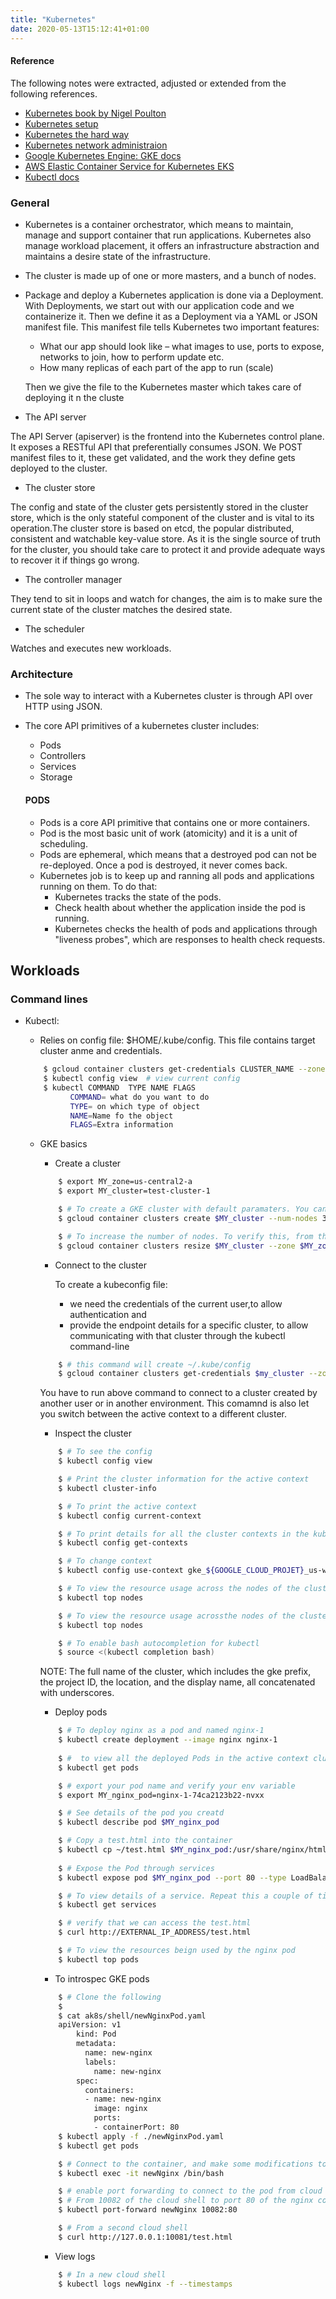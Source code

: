 ```yaml
---
title: "Kubernetes"
date: 2020-05-13T15:12:41+01:00
---
```


#### Reference

The following notes were extracted, adjusted or extended from the following references.

- [Kubernetes book by Nigel Poulton](https://www.amazon.com/Kubernetes-Book-Version-November-2018-ebook/dp/B072TS9ZQZ)
- [Kubernetes setup ](https://kubernetes.io/docs/setup/)
- [Kubernetes the hard way](https://github.com/kelseyhightower/kubernetes-the-hard-way)
- [Kubernetes network administraion ](https://kubernetes.io/docs/concepts/cluster-administration/)
- [Google Kubernetes Engine: GKE docs](https://cloud.google.com/kubernetes-engine/docs/how-to)
- [AWS Elastic Container Service for Kubernetes EKS](https://aws.amazon.com/getting-started/hands-on/deploy-kubernetes-app-amazon-eks/)
- [Kubectl docs](https://kubernetes.io/docs/reference/kubectl/)

### General

- Kubernetes is a container orchestrator, which means to maintain, manage and support container that run applications. Kubernetes also manage workload placement, it offers an infrastructure abstraction and maintains a desire state of the infrastructure.

- The cluster is made up of one or more masters, and a bunch of nodes.
- Package and deploy a Kubernetes application is done via a Deployment. With Deployments, we start out with our application code and we containerize it. Then we define it as a Deployment via a YAML or JSON manifest file. This manifest file tells Kubernetes two important features:

    - What our app should look like – what images to use, ports to expose, networks to join, how to perform update etc.
    - How many replicas of each part of the app to run (scale)

    Then we give the file to the Kubernetes master which takes care of deploying it n the cluste

- The API server

The API Server (apiserver) is the frontend into the Kubernetes control plane. It exposes a RESTful API that preferentially consumes JSON. We POST manifest files to it, these get validated, and the work they define gets deployed to the cluster.


- The cluster store

The config and state of the cluster gets persistently stored in the cluster store, which is the only stateful component of the cluster and is vital to its operation.The cluster store is based on etcd, the popular distributed, consistent and watchable key-value store. As it is the single source of truth for the cluster, you should take care to protect it and provide adequate ways to recover it if things go wrong.

- The controller manager

They tend to sit in loops and watch for changes, the aim is to make sure the current state of the cluster matches the desired state.

- The scheduler

Watches and executes new workloads.

### Architecture

- The sole way to interact with a Kubernetes cluster is through API over HTTP using JSON.
- The core API primitives of a kubernetes cluster includes:
    - Pods
    - Controllers
    - Services
    - Storage

    #### PODS

    - Pods is a core API primitive that contains one or more containers.
    - Pod is the most basic unit of work (atomicity) and it is a unit of scheduling.
    - Pods are ephemeral, which means that a destroyed pod can not be re-deployed. Once a pod is destroyed, it never comes back.
    - Kubernetes job is to keep up and ranning all pods and applications running on them. To do that:
        - Kubernetes tracks the state of the pods.
        - Check health about whether the application inside the pod is running.
        - Kubernetes checks the health of pods and applications through "liveness probes", which are responses to health check requests.

    
## Workloads

### Command lines

- Kubectl:
    - Relies on config file: $HOME/.kube/config. This file contains target cluster anme and credentials.
    
    ```bash
        $ gcloud container clusters get-credentials CLUSTER_NAME --zone ZONE_NAME   # Authorizes interact with GCP from command line
        $ kubectl config view  # view current config
        $ kubectl COMMAND  TYPE NAME FLAGS
              COMMAND= what do you want to do
              TYPE= on which type of object
              NAME=Name fo the object
              FLAGS=Extra information

    ```

    - GKE basics
        - Create a cluster
        ```bash
            $ export MY_zone=us-central2-a
            $ export MY_cluster=test-cluster-1

            $ # To create a GKE cluster with default paramaters. You can choose more from [here](https://cloud.google.com/sdk/gcloud/reference/container/clusters/create)
            $ gcloud container clusters create $MY_cluster --num-nodes 3 --zone $MY_zone --enable-ip-alias

            $ # To increase the number of nodes. To verify this, from the GUI click on  kubernetes enginet -> clusters
            $ gcloud container clusters resize $MY_cluster --zone $MY_zone --num-nodes=4

        ```
        - Connect to the cluster

            To create a kubeconfig file: 
            - we need the credentials of the current user,to allow authentication and 
            - provide the endpoint details for a specific cluster, to allow communicating with that cluster through the kubectl command-line
            
        ```bash
            $ # this command will create ~/.kube/config
            $ gcloud container clusters get-credentials $my_cluster --zone $my_zone

        ```

        You have to run above command to connect to a cluster created by another user or in another environment.
        This comamnd is also let you switch between  the active context to a different cluster.

        - Inspect the cluster

        ```bash
            $ # To see the config
            $ kubectl config view

            $ # Print the cluster information for the active context
            $ kubectl cluster-info

            $ # To print the active context
            $ kubectl config current-context

            $ # To print details for all the cluster contexts in the kubeconfig file
            $ kubectl config get-contexts

            $ # To change context
            $ kubectl config use-context gke_${GOOGLE_CLOUD_PROJET}_us-west1-d_standart-cluster-3

            $ # To view the resource usage across the nodes of the cluster
            $ kubectl top nodes

            $ # To view the resource usage acrossthe nodes of the cluster
            $ kubectl top nodes

            $ # To enable bash autocompletion for kubectl
            $ source <(kubectl completion bash)
        ```
        NOTE:  The full name of the cluster, which includes the gke prefix, the project ID, the location, and the display name, all concatenated with underscores.


        - Deploy pods

        ```bash
            $ # To deploy nginx as a pod and named nginx-1
            $ kubectl create deployment --image nginx nginx-1
                
            $ #  to view all the deployed Pods in the active context cluste
            $ kubectl get pods

            $ # export your pod name and verify your env variable
            $ export MY_nginx_pod=nginx-1-74ca2123b22-nvxx

            $ # See details of the pod you creatd
            $ kubectl describe pod $MY_nginx_pod

            $ # Copy a test.html into the container
            $ kubectl cp ~/test.html $MY_nginx_pod:/usr/share/nginx/html/test.htmly
             
            $ # Expose the Pod through services 
            $ kubectl expose pod $MY_nginx_pod --port 80 --type LoadBalancer

            $ # To view details of a service. Repeat this a couple of times before see the external IP
            $ kubectl get services

            $ # verify that we can access the test.html
            $ curl http://EXTERNAL_IP_ADDRESS/test.html

            $ # To view the resources beign used by the nginx pod
            $ kubectl top pods
        ```


        - To introspec GKE pods

        ```bash
            $ # Clone the following 
            $ 
            $ cat ak8s/shell/newNginxPod.yaml
            apiVersion: v1
                kind: Pod
                metadata:
                  name: new-nginx
                  labels:
                    name: new-nginx
                spec:
                  containers:
                  - name: new-nginx
                    image: nginx
                    ports:
                    - containerPort: 80
            $ kubectl apply -f ./newNginxPod.yaml
            $ kubectl get pods

            $ # Connect to the container, and make some modifications to test.html
            $ kubectl exec -it newNginx /bin/bash

            $ # enable port forwarding to connect to the pod from cloud shell
            $ # From 10082 of the cloud shell to port 80 of the nginx container
            $ kubectl port-forward newNginx 10082:80

            $ # From a second cloud shell 
            $ curl http://127.0.0.1:10081/test.html
        ```

        - View logs

        ```bash
            $ # In a new cloud shell
            $ kubectl logs newNginx -f --timestamps
        ```


